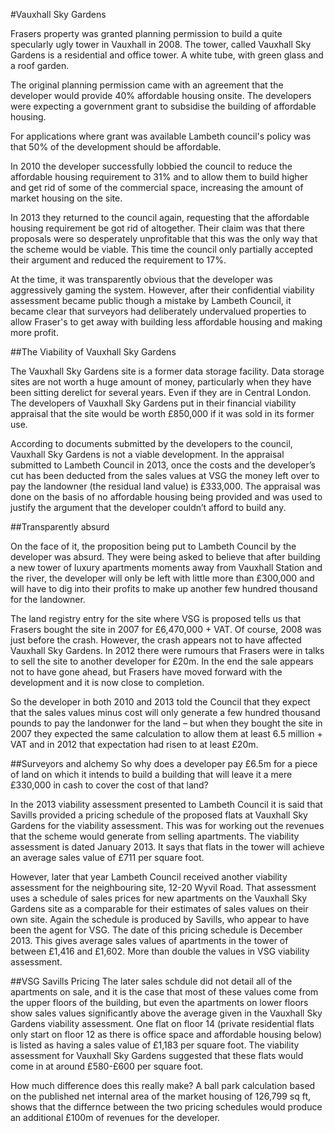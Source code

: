 #Vauxhall Sky Gardens

Frasers property was granted planning permission to build a quite specularly ugly tower in Vauxhall in 2008. The tower, called Vauxhall Sky Gardens is a residential and office tower. A white tube, with green glass and a roof garden. 

The original planning permission came with an agreement that the developer would provide 40% affordable housing onsite. The developers were expecting a government grant to subsidise the building of affordable housing. 

For applications where grant was available Lambeth council's policy was that 50% of the development should be affordable.

In 2010 the developer successfully lobbied the council to reduce the affordable housing requirement to 31% and to allow them to build higher and get rid of some of the commercial space, increasing the amount of market housing on the site. 

In 2013 they returned to the council again, requesting that the affordable housing requirement be got rid of altogether. Their claim was that there proposals were so desperately unprofitable that this was the only way that the scheme would be viable. This time the council only partially accepted their argument and reduced the requirement to 17%.

At the time, it was transparently obvious that the developer was aggressively gaming the system. However, after their confidential viability assessment became public though a mistake by Lambeth Council, it became clear that surveyors had deliberately undervalued properties to allow Fraser's to get away with building less affordable housing and making more profit.

##The Viability of Vauxhall Sky Gardens

The Vauxhall Sky Gardens site is a former data storage facility. Data storage sites are not worth a huge amount of money, particularly when they have been sitting derelict for several years. Even if they are in Central London. The developers of Vauxhall Sky Gardens put in their financial viability appraisal that the site would be worth £850,000 if it was sold in its former use.

According to documents submitted by the developers to the council, Vauxhall Sky Gardens is not a viable development. In the appraisal submitted to Lambeth Council in 2013, once the costs and the developer’s cut has been deducted from the sales values at VSG the money left over to pay the landowner (the residual land value) is £333,000. The appraisal was done on the basis of no affordable housing being provided and was used to justify the argument that the developer couldn’t afford to build any.

##Transparently absurd

On the face of it, the proposition being put to Lambeth Council by the developer was absurd. They were being asked to believe that after building a new tower of luxury apartments moments away from Vauxhall Station and the river, the developer will only be left with little more than £300,000 and will have to dig into their profits to make up another few hundred thousand for the landowner.

The land registry entry for the site where VSG is proposed tells us that Frasers bought the site in 2007 for £6,470,000 + VAT. Of course, 2008 was just before the crash. However, the crash appears not to have affected Vauxhall Sky Gardens. In 2012 there were rumours that Frasers were in talks to sell the site to another developer for £20m. In the end the sale appears not to have gone ahead, but Frasers have moved forward with the development and it is now close to completion.

So the developer in both 2010 and 2013 told the Council that they expect that the sales values minus cost will only generate a few hundred thousand pounds to pay the landonwer for the land – but when they bought the site in 2007 they expected the same calculation to allow them at least 6.5 million + VAT and in 2012 that expectation had risen to at least £20m.

##Surveyors and alchemy
So why does a developer pay £6.5m for a piece of land on which it intends to build a building that will leave it a mere £330,000 in cash to cover the cost of that land? 

In the 2013 viability assessment presented to Lambeth Council it is said that Savills provided a pricing schedule of the proposed flats at Vauxhall Sky Gardens for the viability assessment. This was for working out the revenues that the scheme would generate from selling apartments. The viability assessment is dated January 2013. It says that flats in the tower will achieve an average sales value of £711 per square foot.

However, later that year Lambeth Council received another viability assessment for the neighbouring site, 12-20 Wyvil Road. That assessment uses a schedule of sales prices for new apartments on the Vauxhall Sky Gardens site as a comparable for their estimates of sales values on their own site. Again the schedule is produced by Savills, who appear to have been the agent for VSG. The date of this pricing schedule is December 2013. This gives average sales values of apartments in the tower of between £1,416 and £1,602. More than double the values in VSG viability assessment.

##VSG Savills Pricing
The later sales schdule did not detail all of the apartments on sale, and it is the case that most of these values come from the upper floors of the building, but even the apartments on lower floors show sales values significantly above the average given in the Vauxhall Sky Gardens viability assessment. One flat on floor 14 (private residential flats only start on floor 12 as there is office space and affordable housing below) is listed as having a sales value of £1,183 per square foot. The viability assessment for Vauxhall Sky Gardens suggested that these flats would come in at around £580-£600 per square foot.

How much difference does this really make? A ball park calculation based on the published net internal area of the market housing of 126,799 sq ft, shows that the differnce between the two pricing schedules would produce an additional £100m of revenues for the developer. 
